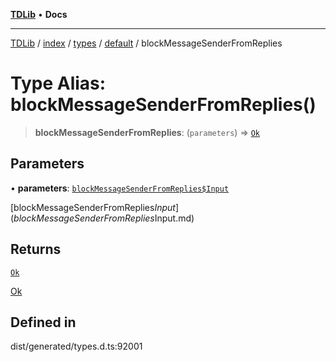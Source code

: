 [**TDLib**](../../../../../../README.md) • **Docs**

***

[TDLib](../../../../../../modules.md) / [index](../../../../../README.md) / [types](../../../README.md) / [default](../README.md) / blockMessageSenderFromReplies

# Type Alias: blockMessageSenderFromReplies()

> **blockMessageSenderFromReplies**: (`parameters`) => [`Ok`](Ok.md)

## Parameters

• **parameters**: [`blockMessageSenderFromReplies$Input`](blockMessageSenderFromReplies$Input.md)

[blockMessageSenderFromReplies$Input](blockMessageSenderFromReplies$Input.md)

## Returns

[`Ok`](Ok.md)

[Ok](Ok.md)

## Defined in

dist/generated/types.d.ts:92001
